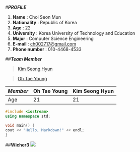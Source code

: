 #***PROFILE***
1. **Name** : Choi Seon Mun
2. **Nationality** : Republic of Korea
3. **Age** : 22
4. **University** : Korea University of Technology and Education
5. **Major** : Computer Science Engineering
6. **E-mail** : ch002717@gmail.com
7. **Phone number** : 010-4468-4533

##***Team Member***
>[Kim Seong Hyun](https://github.com/RedCham/ComputerSystemBasic/blob/master/README_SH.md)

>[Oh Tae Young][1]

*Member* | Oh Tae Young | Kim Seong Hyun
---------|--------------|---------------
Age|21|21

```c++
#include <iostream>
using namespace std;

void main() {
cout << "Hello, Markdown!" << endl;
}
```

##**Wicher3**
![](http://gearnuke.com/wp-content/uploads/2015/10/witcher3-wallpaper.jpg)

[1]: (http://github.com/RedCham/ComputerSystemBasic/blob/master/taeyoung.txt) "흉물"

